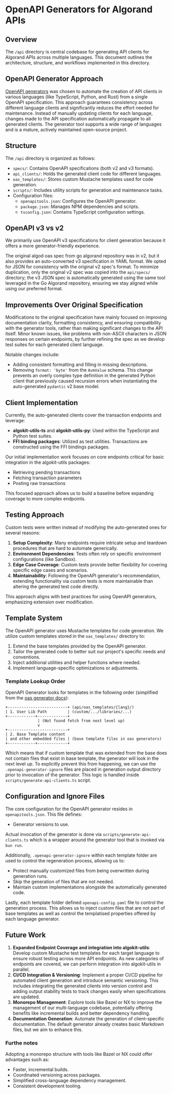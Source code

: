 # OpenAPI Generators for Algorand APIs

## Overview

The `/api` directory is central codebase for generating API clients for Algorand APIs across multiple languages. This document outlines the architecture, structure, and workflows implemented in this directory.

## OpenAPI Generator Approach

[OpenAPI generators](https://openapi-generator.tech/) was chosen to automate the creation of API clients in various languages (like TypeScript, Python, and Rust) from a single OpenAPI specification. This approach guarantees consistency across different language clients and significantly reduces the effort needed for maintenance. Instead of manually updating clients for each language, changes made to the API specification automatically propagate to all generated clients. The generator tool supports a wide range of languages and is a mature, actively maintained open-source project.

## Structure

The `/api` directory is organized as follows:

- `specs/`: Contains OpenAPI specifications (both v2 and v3 formats).
- `api_clients/`: Holds the generated client code for different languages.
- `oas_templates/`: Stores custom Mustache templates used for code generation.
- `scripts/`: Includes utility scripts for generation and maintenance tasks.
- Configuration files:
  - `openapitools.json`: Configures the OpenAPI generator.
  - `package.json`: Manages NPM dependencies and scripts.
  - `tsconfig.json`: Contains TypeScript configuration settings.

## OpenAPI v3 vs v2

We primarily use OpenAPI v3 specifications for client generation because it offers a more generator-friendly experience.

The original algod oas spec from go algorand repository was in v2, but it also provides an auto-converted v3 specification in YAML format. We opted for JSON for consistency with the original v2 spec's format. To minimize duplication, only the original v2 spec was copied into the `api/specs/` directory; the v3 JSON spec is automatically generated using the same tool leveraged in the Go Algorand repository, ensuring we stay aligned while using our preferred format.

## Improvements Over Original Specification

Modifications to the original specification have mainly focused on improving documentation clarity, formatting consistency, and ensuring compatibility with the generator tools, rather than making significant changes to the API itself. Minor known issues, like problems with non-ASCII characters in JSON responses on certain endpoints, by further refining the spec as we develop test suites for each generated client language.

Notable changes include:

- Adding consistent formatting and filling in missing descriptions.
- Removing `format: 'byte'` from the `AvmValue` schema. This change prevents an overly complex type definition in the generated Python client that previously caused recursion errors when instantiating the auto-generated `pydantic` v2 base model.

## Client Implementation

Currently, the auto-generated clients cover the transaction endpoints and leverage:

- **algokit-utils-ts** and **algokit-utils-py**: Used within the TypeScript and Python test suites.
- **FFI binding packages**: Utilized as test utilities. Transactions are constructed using the FFI bindings packages.

Our initial implementation work focuses on core endpoints critical for basic integration in the algokit-utils packages:

- Retrieving pending transactions
- Fetching transaction parameters
- Posting raw transactions

This focused approach allows us to build a baseline before expanding coverage to more complex endpoints.

## Testing Approach

Custom tests were written instead of modifying the auto-generated ones for several reasons:

1. **Setup Complexity**: Many endpoints require intricate setup and teardown procedures that are hard to automate generically.
2. **Environment Dependencies**: Tests often rely on specific environment configurations (like Sandbox).
3. **Edge Case Coverage**: Custom tests provide better flexibility for covering specific edge cases and scenarios.
4. **Maintainability**: Following the OpenAPI generator's recommendation, extending functionality via custom tests is more maintainable than altering the generated test code directly.

This approach aligns with best practices for using OpenAPI generators, emphasizing extension over modification.

## Template System

The OpenAPI generator uses Mustache templates for code generation. We utilize custom templates stored in the `oas_templates/` directory to:

1. Extend the base templates provided by the OpenAPI generator.
2. Tailor the generated code to better suit our project's specific needs and conventions.
3. Inject additional utilities and helper functions where needed.
4. Implement language-specific optimizations or adjustments.

### Template Lookup Order

OpenAPI Generator looks for templates in the following order (simplified from the [oas generator docs](https://openapi-generator.tech/docs/templating#retrieving-templates)):

```ascii
+--------------------------+ (api/oas_templates/{lang}/) 
| 1. User Lib Path         | (custom/.../libraries/...)
+------------+-------------+
              | (Not found fetch from next level up)
              v
+--------------------------+
| 2. Base Template content 
| and other embedded files | (base template files in oas generators)
+------------+-------------+
```

Which means that if custom template that was extended from the base does not contain files that exist in base template, the generator will look in the next level up. To explicitly prevent this from happening, we can use the `.openapi-generator-ignore` files are placed in generation output directory prior to invocation of the generator. This logic is handled inside `scripts/generate-api-clients.ts` script.

## Configuration and Ignore Files

The core configuration for the OpenAPI generator resides in `openapitools.json`. This file defines:

- Generator versions to use.

Actual invocation of the generator is done via `scripts/generate-api-clients.ts` which is a wrapper around the generator tool that is invoked via `bun run`.

Additionally, `.openapi-generator-ignore` within each template folder are used to control the regeneration process, allowing us to:

- Protect manually customized files from being overwritten during generation runs.
- Skip the generation of files that are not needed.
- Maintain custom implementations alongside the automatically generated code.

Lastly, each template folder defined `openapi-config.yaml` file to control the generation process. This allows us to inject custom files that are not part of base templates as well as control the templatised properties offered by each language generator.

## Future Work

1. **Expanded Endpoint Coverage and integration into algokit-utils**: Develop custom Mustache test templates for each target language to ensure robust testing across more API endpoints. As new categories of endpoints are covered, we can perform integration into algokit-utils in parallel.
2. **CI/CD Integration & Versioning**: Implement a proper CI/CD pipeline for automated client generation and introduce semantic versioning. This includes integrating the generated clients into version control and adding output stability tests to track changes easily when specifications are updated.
3. **Monorepo Management**: Explore tools like Bazel or NX to improve the management of our multi-language codebase, potentially offering benefits like incremental builds and better dependency handling.
4. **Documentation Generation**: Automate the generation of client-specific documentation. The default generator already creates basic Markdown files, but we aim to enhance this.

### Furthe notes

Adopting a monorepo structure with tools like Bazel or NX could offer advantages such as:

- Faster, incremental builds.
- Coordinated versioning across packages.
- Simplified cross-language dependency management.
- Consistent development tooling.
